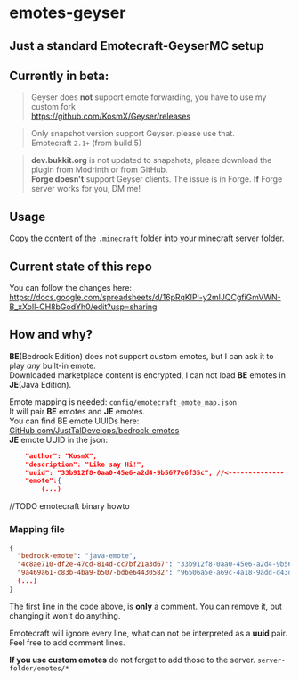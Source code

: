 # emotes-geyser  
## Just a standard Emotecraft-GeyserMC setup  

## Currently in beta:
> Geyser does **not** support emote forwarding, you have to use my custom fork  
https://github.com/KosmX/Geyser/releases  
  
> Only snapshot version support Geyser. please use that.  
Emotecraft `2.1+` (from build.5)  

>**dev.bukkit.org** is not updated to snapshots, please download the plugin from Modrinth or from GitHub.  
**Forge doesn't** support Geyser clients. The issue is in Forge. __If__ Forge server works for you, DM me!


## Usage  

Copy the content of the `.minecraft` folder into your minecraft server folder.  

## Current state of this repo

You can follow the changes here:  
https://docs.google.com/spreadsheets/d/16pRqKIPl-y2mlJQCgfiGmVWN-B_xXoll-CH8bGodYh0/edit?usp=sharing

## How and why? 
  

__BE__(Bedrock Edition) does not support custom emotes, but I can ask it to play *any* built-in emote.  
Downloaded marketplace content is encrypted, I can not load __BE__ emotes in __JE__(Java Edition).  
  
Emote mapping is needed: 
`config/emotecraft_emote_map.json`  
It will pair __BE__ emotes and __JE__ emotes.  
You can find BE emote UUIDs here:  
[GitHub.com/JustTalDevelops/bedrock-emotes](https://github.com/JustTalDevelops/bedrock-emotes)  
__JE__ emote UUID in the json:
```json
	"author": "KosmX",
	"description": "Like say Hi!",
	"uuid": "33b912f8-0aa0-45e6-a2d4-9b5677e6f35c", //<--------------
	"emote":{
        (...)
```
//TODO emotecraft binary howto

### Mapping file

```json
{
  "bedrock-emote": "java-emote",
  "4c8ae710-df2e-47cd-814d-cc7bf21a3d67": "33b912f8-0aa0-45e6-a2d4-9b5677e6f35c",
  "9a469a61-c83b-4ba9-b507-bdbe64430582": "96506a5e-a69c-4a18-9add-d43dfd272fa6",
  (...)
}
```
The first line in the code above, is **only** a comment. You can remove it, but changing it won't do anything.  

Emotecraft will ignore every line, what can not be interpreted as a **uuid** pair. Feel free to add comment lines.  

**If you use custom emotes** do not forget to add those to the server.
`server-folder/emotes/*`  
